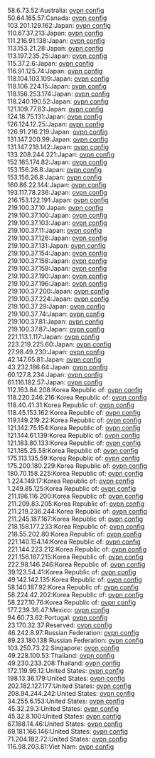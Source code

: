 58.6.73.52:Australia: [ovpn config](vpn/58_6_73_52.ovpn)  
50.64.165.57:Canada: [ovpn config](vpn/50_64_165_57.ovpn)  
103.201.129.162:Japan: [ovpn config](vpn/103_201_129_162.ovpn)  
110.67.37.213:Japan: [ovpn config](vpn/110_67_37_213.ovpn)  
111.216.91.138:Japan: [ovpn config](vpn/111_216_91_138.ovpn)  
113.153.21.28:Japan: [ovpn config](vpn/113_153_21_28.ovpn)  
113.197.235.25:Japan: [ovpn config](vpn/113_197_235_25.ovpn)  
115.37.2.6:Japan: [ovpn config](vpn/115_37_2_6.ovpn)  
116.91.125.74:Japan: [ovpn config](vpn/116_91_125_74.ovpn)  
118.104.103.109:Japan: [ovpn config](vpn/118_104_103_109.ovpn)  
118.106.224.15:Japan: [ovpn config](vpn/118_106_224_15.ovpn)  
118.156.253.174:Japan: [ovpn config](vpn/118_156_253_174.ovpn)  
118.240.190.52:Japan: [ovpn config](vpn/118_240_190_52.ovpn)  
121.109.77.83:Japan: [ovpn config](vpn/121_109_77_83.ovpn)  
124.18.75.131:Japan: [ovpn config](vpn/124_18_75_131.ovpn)  
126.124.12.25:Japan: [ovpn config](vpn/126_124_12_25.ovpn)  
126.91.216.219:Japan: [ovpn config](vpn/126_91_216_219.ovpn)  
131.147.200.99:Japan: [ovpn config](vpn/131_147_200_99.ovpn)  
131.147.218.142:Japan: [ovpn config](vpn/131_147_218_142.ovpn)  
133.208.244.221:Japan: [ovpn config](vpn/133_208_244_221.ovpn)  
152.165.174.82:Japan: [ovpn config](vpn/152_165_174_82.ovpn)  
153.156.26.8:Japan: [ovpn config](vpn/153_156_26_8.ovpn)  
153.156.26.8:Japan: [ovpn config](vpn/153_156_26_8.ovpn)  
160.86.22.144:Japan: [ovpn config](vpn/160_86_22_144.ovpn)  
193.117.78.236:Japan: [ovpn config](vpn/193_117_78_236.ovpn)  
216.153.122.191:Japan: [ovpn config](vpn/216_153_122_191.ovpn)  
219.100.37.10:Japan: [ovpn config](vpn/219_100_37_10.ovpn)  
219.100.37.100:Japan: [ovpn config](vpn/219_100_37_100.ovpn)  
219.100.37.103:Japan: [ovpn config](vpn/219_100_37_103.ovpn)  
219.100.37.11:Japan: [ovpn config](vpn/219_100_37_11.ovpn)  
219.100.37.126:Japan: [ovpn config](vpn/219_100_37_126.ovpn)  
219.100.37.131:Japan: [ovpn config](vpn/219_100_37_131.ovpn)  
219.100.37.154:Japan: [ovpn config](vpn/219_100_37_154.ovpn)  
219.100.37.158:Japan: [ovpn config](vpn/219_100_37_158.ovpn)  
219.100.37.159:Japan: [ovpn config](vpn/219_100_37_159.ovpn)  
219.100.37.190:Japan: [ovpn config](vpn/219_100_37_190.ovpn)  
219.100.37.196:Japan: [ovpn config](vpn/219_100_37_196.ovpn)  
219.100.37.200:Japan: [ovpn config](vpn/219_100_37_200.ovpn)  
219.100.37.224:Japan: [ovpn config](vpn/219_100_37_224.ovpn)  
219.100.37.29:Japan: [ovpn config](vpn/219_100_37_29.ovpn)  
219.100.37.74:Japan: [ovpn config](vpn/219_100_37_74.ovpn)  
219.100.37.81:Japan: [ovpn config](vpn/219_100_37_81.ovpn)  
219.100.37.87:Japan: [ovpn config](vpn/219_100_37_87.ovpn)  
221.113.1.117:Japan: [ovpn config](vpn/221_113_1_117.ovpn)  
223.219.225.60:Japan: [ovpn config](vpn/223_219_225_60.ovpn)  
27.98.49.230:Japan: [ovpn config](vpn/27_98_49_230.ovpn)  
42.147.65.81:Japan: [ovpn config](vpn/42_147_65_81.ovpn)  
43.232.186.64:Japan: [ovpn config](vpn/43_232_186_64.ovpn)  
60.127.8.234:Japan: [ovpn config](vpn/60_127_8_234.ovpn)  
61.116.182.57:Japan: [ovpn config](vpn/61_116_182_57.ovpn)  
112.163.84.208:Korea Republic of: [ovpn config](vpn/112_163_84_208.ovpn)  
118.220.246.216:Korea Republic of: [ovpn config](vpn/118_220_246_216.ovpn)  
118.40.41.31:Korea Republic of: [ovpn config](vpn/118_40_41_31.ovpn)  
118.45.153.162:Korea Republic of: [ovpn config](vpn/118_45_153_162.ovpn)  
119.149.219.22:Korea Republic of: [ovpn config](vpn/119_149_219_22.ovpn)  
121.142.75.154:Korea Republic of: [ovpn config](vpn/121_142_75_154.ovpn)  
121.144.61.139:Korea Republic of: [ovpn config](vpn/121_144_61_139.ovpn)  
121.183.80.133:Korea Republic of: [ovpn config](vpn/121_183_80_133.ovpn)  
121.185.25.58:Korea Republic of: [ovpn config](vpn/121_185_25_58.ovpn)  
175.113.135.59:Korea Republic of: [ovpn config](vpn/175_113_135_59.ovpn)  
175.200.180.229:Korea Republic of: [ovpn config](vpn/175_200_180_229.ovpn)  
180.70.158.225:Korea Republic of: [ovpn config](vpn/180_70_158_225.ovpn)  
1.224.149.17:Korea Republic of: [ovpn config](vpn/1_224_149_17.ovpn)  
1.249.85.125:Korea Republic of: [ovpn config](vpn/1_249_85_125.ovpn)  
211.196.116.200:Korea Republic of: [ovpn config](vpn/211_196_116_200.ovpn)  
211.209.83.205:Korea Republic of: [ovpn config](vpn/211_209_83_205.ovpn)  
211.219.236.244:Korea Republic of: [ovpn config](vpn/211_219_236_244.ovpn)  
211.245.187.167:Korea Republic of: [ovpn config](vpn/211_245_187_167.ovpn)  
218.158.177.233:Korea Republic of: [ovpn config](vpn/218_158_177_233.ovpn)  
218.55.202.80:Korea Republic of: [ovpn config](vpn/218_55_202_80.ovpn)  
221.140.154.14:Korea Republic of: [ovpn config](vpn/221_140_154_14.ovpn)  
221.144.223.212:Korea Republic of: [ovpn config](vpn/221_144_223_212.ovpn)  
221.158.187.215:Korea Republic of: [ovpn config](vpn/221_158_187_215.ovpn)  
222.98.146.246:Korea Republic of: [ovpn config](vpn/222_98_146_246.ovpn)  
39.123.54.41:Korea Republic of: [ovpn config](vpn/39_123_54_41.ovpn)  
49.142.142.135:Korea Republic of: [ovpn config](vpn/49_142_142_135.ovpn)  
58.140.187.92:Korea Republic of: [ovpn config](vpn/58_140_187_92.ovpn)  
58.224.42.202:Korea Republic of: [ovpn config](vpn/58_224_42_202.ovpn)  
58.227.10.76:Korea Republic of: [ovpn config](vpn/58_227_10_76.ovpn)  
177.239.36.47:Mexico: [ovpn config](vpn/177_239_36_47.ovpn)  
94.60.73.62:Portugal: [ovpn config](vpn/94_60_73_62.ovpn)  
23.170.32.37:Reserved: [ovpn config](vpn/23_170_32_37.ovpn)  
46.242.8.97:Russian Federation: [ovpn config](vpn/46_242_8_97.ovpn)  
89.23.180.138:Russian Federation: [ovpn config](vpn/89_23_180_138.ovpn)  
103.250.73.22:Singapore: [ovpn config](vpn/103_250_73_22.ovpn)  
49.228.100.53:Thailand: [ovpn config](vpn/49_228_100_53.ovpn)  
49.230.233.208:Thailand: [ovpn config](vpn/49_230_233_208.ovpn)  
172.119.95.12:United States: [ovpn config](vpn/172_119_95_12.ovpn)  
198.13.36.179:United States: [ovpn config](vpn/198_13_36_179.ovpn)  
202.182.127.177:United States: [ovpn config](vpn/202_182_127_177.ovpn)  
208.94.244.242:United States: [ovpn config](vpn/208_94_244_242.ovpn)  
34.255.6.153:United States: [ovpn config](vpn/34_255_6_153.ovpn)  
45.32.29.3:United States: [ovpn config](vpn/45_32_29_3.ovpn)  
45.32.8.100:United States: [ovpn config](vpn/45_32_8_100.ovpn)  
67.188.14.46:United States: [ovpn config](vpn/67_188_14_46.ovpn)  
69.181.166.146:United States: [ovpn config](vpn/69_181_166_146.ovpn)  
71.204.182.72:United States: [ovpn config](vpn/71_204_182_72.ovpn)  
116.98.203.81:Viet Nam: [ovpn config](vpn/116_98_203_81.ovpn)  
